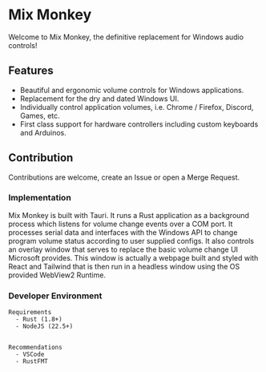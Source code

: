 # Mix Monkey

Welcome to Mix Monkey, the definitive replacement for Windows audio controls!

## Features

- Beautiful and ergonomic volume controls for Windows applications.
- Replacement for the dry and dated Windows UI.
- Individually control application volumes, i.e. Chrome / Firefox, Discord, Games, etc.
- First class support for hardware controllers including custom keyboards and Arduinos.

## Contribution

Contributions are welcome, create an Issue or open a Merge Request.

### Implementation

Mix Monkey is built with Tauri. It runs a Rust application as a background process which listens for volume change events over a COM port. It processes serial data and interfaces with the Windows API to change program volume status according to user supplied configs. It also controls an overlay window that serves to replace the basic volume change UI Microsoft provides. This window is actually a webpage built and styled with React and Tailwind that is then run in a headless window using the OS provided WebView2 Runtime.

### Developer Environment

    Requirements
      - Rust (1.8+)
      - NodeJS (22.5+)


    Recommendations
      - VSCode
      - RustFMT
